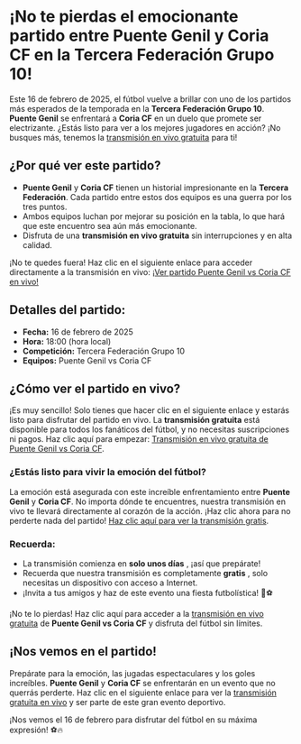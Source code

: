 # ¡No te pierdas el emocionante partido entre Puente Genil y Coria CF en la Tercera Federación Grupo 10!

Este 16 de febrero de 2025, el fútbol vuelve a brillar con uno de los partidos más esperados de la temporada en la **Tercera Federación Grupo 10**. **Puente Genil** se enfrentará a **Coria CF** en un duelo que promete ser electrizante. ¿Estás listo para ver a los mejores jugadores en acción? ¡No busques más, tenemos la [transmisión en vivo gratuita](https://tinyurl.com/livestreamfreeo?st=Puente+Genil+vs+Coria+CF&si=gh) para ti!

## ¿Por qué ver este partido?

- **Puente Genil** y **Coria CF** tienen un historial impresionante en la **Tercera Federación**. Cada partido entre estos dos equipos es una guerra por los tres puntos.
- Ambos equipos luchan por mejorar su posición en la tabla, lo que hará que este encuentro sea aún más emocionante.
- Disfruta de una **transmisión en vivo gratuita** sin interrupciones y en alta calidad.

¡No te quedes fuera! Haz clic en el siguiente enlace para acceder directamente a la transmisión en vivo: [¡Ver partido Puente Genil vs Coria CF en vivo!](https://tinyurl.com/livestreamfreeo?st=Puente+Genil+vs+Coria+CF&si=gh)

## Detalles del partido:

- **Fecha:** 16 de febrero de 2025
- **Hora:** 18:00 (hora local)
- **Competición:** Tercera Federación Grupo 10
- **Equipos:** Puente Genil vs Coria CF

## ¿Cómo ver el partido en vivo?

¡Es muy sencillo! Solo tienes que hacer clic en el siguiente enlace y estarás listo para disfrutar del partido en vivo. La **transmisión gratuita** está disponible para todos los fanáticos del fútbol, y no necesitas suscripciones ni pagos. Haz clic aquí para empezar: [Transmisión en vivo gratuita de Puente Genil vs Coria CF](https://tinyurl.com/livestreamfreeo?st=Puente+Genil+vs+Coria+CF&si=gh).

### ¿Estás listo para vivir la emoción del fútbol?

La emoción está asegurada con este increíble enfrentamiento entre **Puente Genil** y **Coria CF**. No importa dónde te encuentres, nuestra transmisión en vivo te llevará directamente al corazón de la acción. ¡Haz clic ahora para no perderte nada del partido! [Haz clic aquí para ver la transmisión gratis](https://tinyurl.com/livestreamfreeo?st=Puente+Genil+vs+Coria+CF&si=gh).

### Recuerda:

- La transmisión comienza en **solo unos días** , ¡así que prepárate!
- Recuerda que nuestra transmisión es completamente **gratis** , solo necesitas un dispositivo con acceso a Internet.
- ¡Invita a tus amigos y haz de este evento una fiesta futbolística! 🍻⚽

¡No te lo pierdas! Haz clic aquí para acceder a la [transmisión en vivo gratuita](https://tinyurl.com/livestreamfreeo?st=Puente+Genil+vs+Coria+CF&si=gh) de **Puente Genil vs Coria CF** y disfruta del fútbol sin límites.

## ¡Nos vemos en el partido!

Prepárate para la emoción, las jugadas espectaculares y los goles increíbles. **Puente Genil** y **Coria CF** se enfrentarán en un evento que no querrás perderte. Haz clic en el siguiente enlace para ver la [transmisión gratuita en vivo](https://tinyurl.com/livestreamfreeo?st=Puente+Genil+vs+Coria+CF&si=gh) y ser parte de este gran evento deportivo.

¡Nos vemos el 16 de febrero para disfrutar del fútbol en su máxima expresión! ⚽🔥
